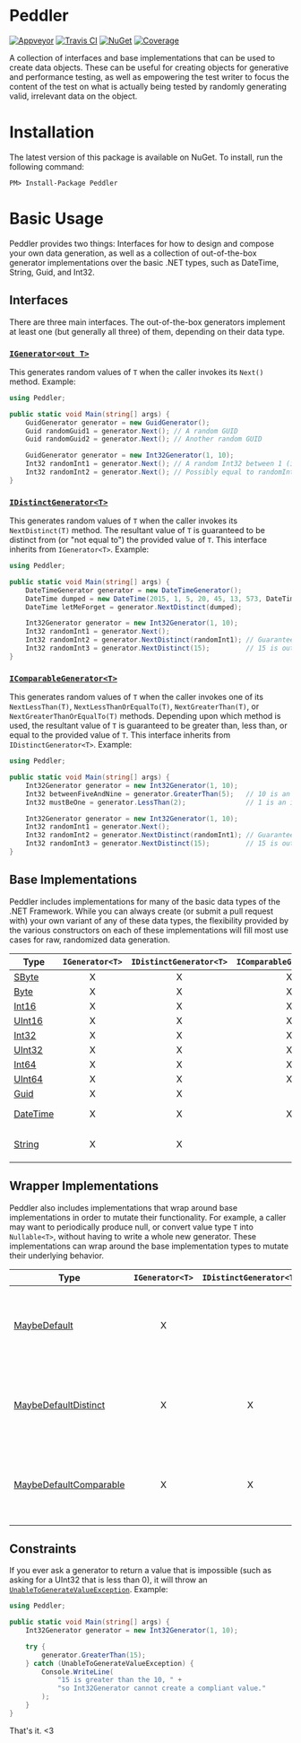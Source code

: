 # Peddler

[![Appveyor](https://ci.appveyor.com/api/projects/status/l8vetfa12dyu0q3b/branch/master?svg=true)](https://ci.appveyor.com/project/invio/peddler/branch/master)
[![Travis CI](https://img.shields.io/travis/invio/Peddler.svg?maxAge=3600&label=travis)](https://travis-ci.org/invio/Peddler)
[![NuGet](https://img.shields.io/nuget/v/Peddler.svg)](https://www.nuget.org/packages/Peddler/)
[![Coverage](https://coveralls.io/repos/github/invio/Peddler/badge.svg?branch=master)](https://coveralls.io/github/invio/Peddler?branch=master)

A collection of interfaces and base implementations that can be used to create data objects. These can be useful for creating objects for generative and performance testing, as well as empowering the test writer to focus the content of the test on what is actually being tested by randomly generating valid, irrelevant data on the object.

# Installation
The latest version of this package is available on NuGet. To install, run the following command:

```
PM> Install-Package Peddler
```

# Basic Usage

Peddler provides two things: Interfaces for how to design and compose your own data generation, as well as a collection of out-of-the-box generator implementations over the basic .NET types, such as DateTime, String, Guid, and Int32.

## Interfaces
There are three main interfaces. The out-of-the-box generators implement at least one (but generally all three) of them, depending on their data type.

### [`IGenerator<out T>`](src/Peddler/IGenerator.cs)
This generates random values of `T` when the caller invokes its `Next()` method. Example:
```cs
using Peddler;

public static void Main(string[] args) {
    GuidGenerator generator = new GuidGenerator();
    Guid randomGuid1 = generator.Next(); // A random GUID
    Guid randomGuid2 = generator.Next(); // Another random GUID

    GuidGenerator generator = new Int32Generator(1, 10);
    Int32 randomInt1 = generator.Next(); // A random Int32 between 1 (inclusively) and 10 (exclusively)
    Int32 randomInt2 = generator.Next(); // Possibly equal to randomInt1, possibly distinct.
}
```

### [`IDistinctGenerator<T>`](src/Peddler/IDistinctGenerator.cs)
This generates random values of `T` when the caller invokes its `NextDistinct(T)` method. The resultant value of `T` is guaranteed to be distinct from (or "not equal to") the provided value of `T`. This interface inherits from `IGenerator<T>`. Example:
```cs
using Peddler;

public static void Main(string[] args) {
    DateTimeGenerator generator = new DateTimeGenerator();
    DateTime dumped = new DateTime(2015, 1, 5, 20, 45, 13, 573, DateTimeKind.Utc);
    DateTime letMeForget = generator.NextDistinct(dumped);

    Int32Generator generator = new Int32Generator(1, 10);
    Int32 randomInt1 = generator.Next();
    Int32 randomInt2 = generator.NextDistinct(randomInt1); // Guaranteed to be distinct from randomInt1
    Int32 randomInt3 = generator.NextDistinct(15);         // 15 is out of the range, so this is functionally identical to generator.Next();
}
```

### [`IComparableGenerator<T>`](src/Peddler/IComparableGenerator.cs)
This generates random values of `T` when the caller invokes one of its `NextLessThan(T)`, `NextLessThanOrEqualTo(T)`, `NextGreaterThan(T)`, or `NextGreaterThanOrEqualTo(T)` methods. Depending upon which method is used, the resultant value of `T` is guaranteed to be greater than, less than, or equal to the provided value of `T`. This interface inherits from `IDistinctGenerator<T>`. Example:
```cs
using Peddler;

public static void Main(string[] args) {
    Int32Generator generator = new Int32Generator(1, 10);
    Int32 betweenFiveAndNine = generator.GreaterThan(5);   // 10 is an exclusive boundary
    Int32 mustBeOne = generator.LessThan(2);               // 1 is an inclusive boundary

    Int32Generator generator = new Int32Generator(1, 10);
    Int32 randomInt1 = generator.Next();
    Int32 randomInt2 = generator.NextDistinct(randomInt1); // Guaranteed to be distinct from randomInt1
    Int32 randomInt3 = generator.NextDistinct(15);         // 15 is out of the range, so functionally identical to generator.Next();
}
```

## Base Implementations
Peddler includes implementations for many of the basic data types of the .NET Framework. While you can always create (or submit a pull request with) your own variant of any of these data types, the flexibility provided by the various constructors on each of these implementations will fill most use cases for raw, randomized data generation.

| Type | `IGenerator<T>` | `IDistinctGenerator<T>` | `IComparableGenerator<T>` | Notes |
| ---- |:---------------:|:-----------------------:|:-------------------------:| ----- |
| [SByte](src/Peddler/SByteGenerator.cs) | X | X | X |   |
| [Byte](src/Peddler/ByteGenerator.cs) | X | X | X |   |
| [Int16](src/Peddler/Int16enerator.cs) | X | X | X |   |
| [UInt16](src/Peddler/UInt16Generator.cs) | X | X | X |   |
| [Int32](src/Peddler/Int32Generator.cs) | X | X | X |   |
| [UInt32](src/Peddler/UInt32Generator.cs) | X | X | X |   |
| [Int64](src/Peddler/Int64Generator.cs) | X | X | X |   |
| [UInt64](src/Peddler/UInt64Generator.cs) | X | X | X |   |
| [Guid](src/Peddler/GuidGenerator.cs) | X | X |   |   |
| [DateTime](src/Peddler/DateTimeGenerator.cs) | X | X | X | Enforces consistent use of [`DateTimeKind`](https://msdn.microsoft.com/en-us/library/shx7s921.aspx) |
| [String](src/Peddler/StringGenerator.cs) | X | X |   | Uses [`StringComparison.Ordinal`](https://msdn.microsoft.com/en-us/library/system.stringcomparison.aspx) rules |

## Wrapper Implementations
Peddler also includes implementations that wrap around base implementations in order to mutate their functionality. For example, a caller may want to periodically produce null, or convert value type `T` into `Nullable<T>`, without having to write a whole new generator. These implementations can wrap around the base implementation types to mutate their underlying behavior.

| Type | `IGenerator<T>` | `IDistinctGenerator<T>` | `IComparableGenerator<T>` | Notes |
| ---- |:---------------:|:-----------------------:|:-------------------------:| ----- |
| [MaybeDefault<T>](src/Peddler/MaybeDefaultGenerator.cs) | X | | | Periodically returns `default(T)` based upon an injected percentage
| [MaybeDefaultDistinct<T>](src/Peddler/MaybeDefaultDistinctGenerator.cs) | X | X | | Periodically returns `default(T)` based upon an injected percentage
| [MaybeDefaultComparable<T>](src/Peddler/MaybeDefaultComparableGenerator.cs) | X | X | X | Periodically returns `default(T)` based upon an injected percentage


## Constraints

If you ever ask a generator to return a value that is impossible (such as asking for a UInt32 that is less than 0), it will throw an [`UnableToGenerateValueException`](src/Peddler/UnableToGenerateValueException.cs). Example:
```cs
using Peddler;

public static void Main(string[] args) {
    Int32Generator generator = new Int32Generator(1, 10);

    try {
        generator.GreaterThan(15);
    } catch (UnableToGenerateValueException) {
        Console.WriteLine(
            "15 is greater than the 10, " +
            "so Int32Generator cannot create a compliant value."
        );
    }
}
```

That's it. <3
